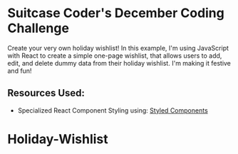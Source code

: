 # Suitcase Coder's December Coding Challenge

Create your very own holiday wishlist! In this example, I'm using JavaScript with React to create a simple one-page wishlist, that allows users to add, edit, and delete dummy data from their holiday wishlist. I'm making it festive and fun!

## Resources Used:

- Specialized React Component Styling using: [Styled Components](https://styled-components.com/docs/basics)
# Holiday-Wishlist
